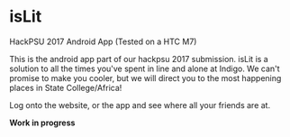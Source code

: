 # isLit
HackPSU 2017 Android App (Tested on a HTC M7)

This is the android app part of our hackpsu 2017 submission. isLit is a solution to all the times you've spent in line and alone at Indigo.
We can't promise to make you cooler, but we will direct you to the most happening places in State College/Africa!

Log onto the website, or the app and see where all your friends are at.


**Work in progress**
